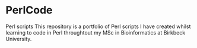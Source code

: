 # PerlCode
Perl scripts 
This repository is a portfolio of Perl scripts I have created whilst learning to code in Perl throughtout my MSc in Bioinformatics at Birkbeck University. 
